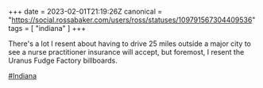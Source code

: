 +++
date = 2023-02-01T21:19:26Z
canonical = "https://social.rossabaker.com/users/ross/statuses/109791567304409536"
tags = [ "indiana" ]
+++

<p>There&#39;s a lot I resent about having to drive 25 miles outside a major city to see a nurse practitioner insurance will accept, but foremost, I resent the Uranus Fudge Factory billboards.</p><p><a href="https://social.rossabaker.com/tags/Indiana" class="mention hashtag" rel="tag">#<span>Indiana</span></a></p>
